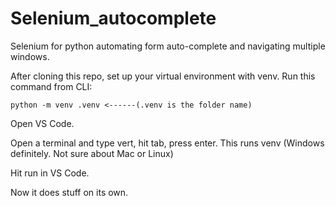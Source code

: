 # Selenium_autocomplete
Selenium for python automating form auto-complete and navigating multiple windows.

After cloning this repo, set up your virtual environment with venv. 
Run this command from CLI:

    python -m venv .venv <------(.venv is the folder name)
    
Open VS Code.

Open a terminal and type vert, hit tab, press enter. This runs venv (Windows definitely. Not sure about Mac or Linux)

Hit run in VS Code.

Now it does stuff on its own.
